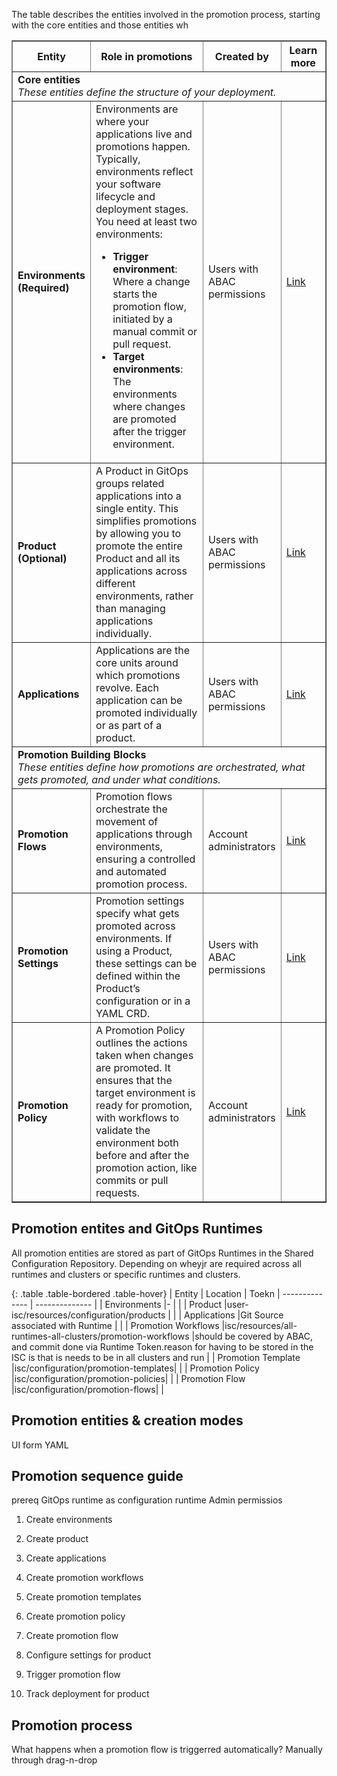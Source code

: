 






The table describes the entities involved in the promotion process, starting with the core entities and those entities wh

<table border="1" width="100%">
  <tr>
    <th width="20%">Entity</th>
    <th width="50%">Role in promotions</th>
    <th width="10%">Created by</th>
    <th width="20%">Learn more</th>
  </tr>
  
  <tr>
    <td colspan="4"><strong>Core entities</strong><br><em>These entities define the structure of your deployment.</em></td>
  </tr>
  
  <tr>
    <td><strong>Environments (Required)</strong></td>
    <td>Environments are where your applications live and promotions happen. Typically, environments reflect your software lifecycle and deployment stages. You need at least two environments:
      <ul>
        <li><strong>Trigger environment</strong>: Where a change starts the promotion flow, initiated by a manual commit or pull request.</li>
        <li><strong>Target environments</strong>: The environments where changes are promoted after the trigger environment.</li>
      </ul>
    </td>
    <td>Users with ABAC permissions</td>
    <td><a href="#">Link</a></td>
  </tr>
  
  <tr>
    <td><strong>Product (Optional)</strong></td>
    <td>A Product in GitOps groups related applications into a single entity. This simplifies promotions by allowing you to promote the entire Product and all its applications across different environments, rather than managing applications individually.</td>
    <td>Users with ABAC permissions</td>
    <td><a href="#">Link</a></td>
  </tr>
  
  <tr>
    <td><strong>Applications</strong></td>
    <td>Applications are the core units around which promotions revolve. Each application can be promoted individually or as part of a product.</td>
    <td>Users with ABAC permissions</td>
    <td><a href="#">Link</a></td>
  </tr>
  
  <tr>
    <td colspan="4"><strong>Promotion Building Blocks</strong><br><em>These entities define how promotions are orchestrated, what gets promoted, and under what conditions.</em></td>
  </tr>
  
  <tr>
    <td><strong>Promotion Flows</strong></td>
    <td>Promotion flows orchestrate the movement of applications through environments, ensuring a controlled and automated promotion process.</td>
    <td>Account administrators</td>
    <td><a href="#">Link</a></td>
  </tr>
  
  <tr>
    <td><strong>Promotion Settings</strong></td>
    <td>Promotion settings specify what gets promoted across environments. If using a Product, these settings can be defined within the Product’s configuration or in a YAML CRD.</td>
    <td>Users with ABAC permissions</td>
    <td><a href="#">Link</a></td>
  </tr>
  
  <tr>
    <td><strong>Promotion Policy</strong></td>
    <td>A Promotion Policy outlines the actions taken when changes are promoted. It ensures that the target environment is ready for promotion, with workflows to validate the environment both before and after the promotion action, like commits or pull requests.</td>
    <td>Account administrators</td>
    <td><a href="#">Link</a></td>
  </tr>
</table>

## Promotion entites and GitOps Runtimes

All promotion entities are stored as part of GitOps Runtimes in the Shared Configuration Repository. Depending on wheyjr are required across all runtimes and clusters or specific runtimes and clusters.

{: .table .table-bordered .table-hover}
| Entity             | Location              | Toekn
| --------------    | --------------           |
| Environments      |- | |
| Product           |user-isc/resources/configuration/products | |
| Applications      |Git Source associated with Runtime | |
| Promotion Workflows      |isc/resources/all-runtimes-all-clusters/promotion-workflows |should be covered by ABAC, and commit done via Runtime Token.reason for having to be stored in the ISC is that is needs to be in all clusters and run |
| Promotion Template      |isc/configuration/promotion-templates| |
| Promotion Policy      |isc/configuration/promotion-policies| |
| Promotion Flow      |isc/configuration/promotion-flows| |

## Promotion entities & creation modes

UI form YAML

## Promotion sequence guide 
prereq
GitOps runtime as configuration runtime
Admin permissios

1. Create environments

1. Create product


1. Create applications

1. Create promotion workflows

1. Create promotion templates

1. Create promotion policy

1. Create promotion flow

1. Configure settings for product

1. Trigger promotion flow

1. Track deployment for product

## Promotion process
What happens when a promotion flow is triggerred automatically?
Manually through drag-n-drop



